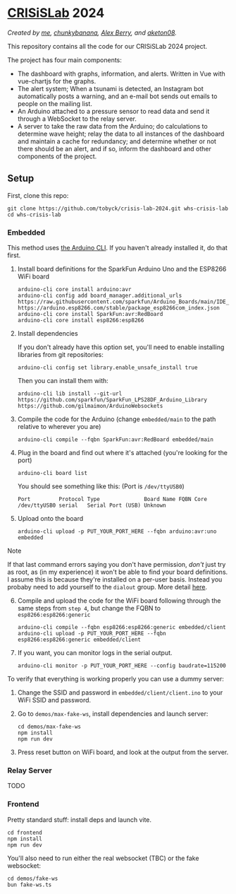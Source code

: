 # [CRISiSLab](https://www.crisislab.org.nz/crisislabchallenge) 2024

_Created by [me](https://github.com/tobyck), [chunkybanana](https://github.com/chunkybanana), [Alex Berry](https://github.com/AlexBerry0), and [aketon08](https://github.com/aketon08)._

This repository contains all the code for our CRISiSLab 2024 project.

The project has four main components:
 - The dashboard with graphs, information, and alerts. Written in Vue with vue-chartjs for the graphs.
 - The alert system; When a tsunami is detected, an Instagram bot automatically posts a warning, and an e-mail bot sends out emails to people on the mailing list.
 - An Arduino attached to a pressure sensor to read data and send it through a WebSocket to the relay server.
 - A server to take the raw data from the Arduino; do calculations to determine wave height; relay the data to all instances of the dashboard and maintain a cache for redundancy; and determine whether or not there should be an alert, and if so, inform the dashboard and other components of the project.


## Setup

First, clone this repo:

```
git clone https://github.com/tobyck/crisis-lab-2024.git whs-crisis-lab
cd whs-crisis-lab
```

### Embedded

This method uses [the Arduino CLI](https://arduino.github.io/arduino-cli). If you haven't already installed it, do that first.

1. Install board definitions for the SparkFun Arduino Uno and the ESP8266 WiFi board
    
    ```
    arduino-cli core install arduino:avr
    arduino-cli config add board_manager.additional_urls https://raw.githubusercontent.com/sparkfun/Arduino_Boards/main/IDE_Board_Manager/package_sparkfun_index.json https://arduino.esp8266.com/stable/package_esp8266com_index.json
    arduino-cli core install SparkFun:avr:RedBoard
    arduino-cli core install esp8266:esp8266
    ```

2. Install dependencies

    If you don't already have this option set, you'll need to enable installing libraries from git repositories:

    ```
    arduino-cli config set library.enable_unsafe_install true
    ```

    Then you can install them with:

    ```
    arduino-cli lib install --git-url https://github.com/sparkfun/SparkFun_LPS28DF_Arduino_Library https://github.com/gilmaimon/ArduinoWebsockets
    ```

3. Compile the code for the Arduino (change `embedded/main` to the path relative to wherever you are)

    ```
    arduino-cli compile --fqbn SparkFun:avr:RedBoard embedded/main
    ```

4. Plug in the board and find out where it's attached (you're looking for the port)

    ```
    arduino-cli board list
    ```

    You should see something like this: (Port is `/dev/ttyUSB0`)

    ```
    Port         Protocol Type              Board Name FQBN Core
    /dev/ttyUSB0 serial   Serial Port (USB) Unknown
    ```

5. Upload onto the board

    ```
    arduino-cli upload -p PUT_YOUR_PORT_HERE --fqbn arduino:avr:uno embedded
    ```

> [!NOTE]
> If that last command errors saying you don't have permission, _don't_ just try as root, as (in my experience) it won't be able to find your board definitions. I assume this is because they're installed on a per-user basis. Instead you probaby need to add yourself to the `dialout` group. More detail [here](https://askubuntu.com/a/133244).

6. Compile and upload the code for the WiFi board following through the same steps from `step 4`, but change the FQBN to `esp8266:esp8266:generic`

    ```
    arduino-cli compile --fqbn esp8266:esp8266:generic embedded/client
    arduino-cli upload -p PUT_YOUR_PORT_HERE --fqbn esp8266:esp8266:generic embedded/client
    ```

7. If you want, you can monitor logs in the serial output.

    ```
    arduino-cli monitor -p PUT_YOUR_PORT_HERE --config baudrate=115200
    ```

To verify that everything is working properly you can use a dummy server:

1. Change the SSID and password in `embedded/client/client.ino` to your WiFi SSID and password.

2. Go to `demos/max-fake-ws`, install dependencies and launch server:

    ```
    cd demos/max-fake-ws
    npm install
    npm run dev
    ```

3. Press reset button on WiFi board, and look at the output from the server.

### Relay Server

TODO

### Frontend

Pretty standard stuff: install deps and launch vite.

```
cd frontend
npm install
npm run dev
```

You'll also need to run either the real websocket (TBC) or the fake websocket:
```
cd demos/fake-ws
bun fake-ws.ts
```
